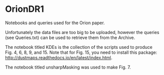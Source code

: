 # OrionDR1
Notebooks and queries used for the Orion paper.

Unfortunately the data files are too big to be uploaded, however the queries (see Queries.txt) 
can be used to retrieve them from the Archive.

The notebook titled KDEs is the collection of the scripts used to produce Fig. 4, 6, 8, 9, and 15.
Note that for Fig. 15, you need to install this package: http://dustmaps.readthedocs.io/en/latest/index.html.

The notebook titled unsharpMasking was used to make Fig. 7. 




